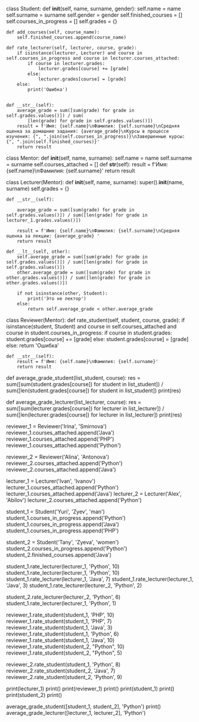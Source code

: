 class Student:
    def __init__(self, name, surname, gender):
        self.name = name
        self.surname = surname
        self.gender = gender
        self.finished_courses = []
        self.courses_in_progress = []
        self.grades = {}

    def add_courses(self, course_name):
        self.finished_courses.append(course_name)

    def rate_lecturer(self, lecturer, course, grade):
        if isinstance(lecturer, Lecturer) and course in self.courses_in_progress and course in lecturer.courses_attached:
            if course in lecturer.grades:
                lecturer.grades[course] += [grade]
            else:
                lecturer.grades[course] = [grade]
        else:
            print('Ошибка')


    def __str__(self):
        average_grade = sum([sum(grade) for grade in self.grades.values()]) / sum(
            [len(grade) for grade in self.grades.values()])
        result = f'Имя: {self.name}\nФамилия: {self.surname}\nСредняя оценка за домашние задания: {average_grade}\nКурсы в процессе изучения: {", ".join(self.courses_in_progress)}\nЗавершенные курсы: {", ".join(self.finished_courses)}'
        return result





class Mentor:
    def __init__(self, name, surname):
        self.name = name
        self.surname = surname
        self.courses_attached = []
    def __str__(self):
        result = f'Имя: {self.name}\nФамилия: {self.surname}'
        return result

class Lecturer(Mentor):
    def __init__(self, name, surname):
        super().__init__(name, surname)
        self.grades = {}


    def __str__(self):

        average_grade = sum([sum(grade) for grade in self.grades.values()]) / sum([len(grade) for grade in lecturer_1.grades.values()])

        result = f'Имя: {self.name}\nФамилия: {self.surname}\nСредняя оценка за лекции: {average_grade} '
        return result

    def __lt__(self, other):
        self.average_grade = sum([sum(grade) for grade in self.grades.values()]) / sum([len(grade) for grade in self.grades.values()])
        other.average_grade = sum([sum(grade) for grade in other.grades.values()]) / sum([len(grade) for grade in other.grades.values()])

        if not isinstance(other, Student):
            print('Это не лектор')
        else:
            return self.average_grade < other.average_grade





class Reviewer(Mentor):
    def rate_student(self, student, course, grade):
        if isinstance(student, Student) and course in self.courses_attached and course in student.courses_in_progress:
            if course in student.grades:
                student.grades[course] += [grade]
            else:
                student.grades[course] = [grade]
        else:
            return 'Ошибка'

    def __str__(self):
        result = f'Имя: {self.name}\nФамилия: {self.surname}'
        return result

def average_grade_student(list_student, course):
   res = sum([sum(student.grades[course]) for student in list_student]) / sum([len(student.grades[course]) for student in list_student])
   print(res)

def average_grade_lecturer(list_lecturer, course):
   res = sum([sum(lecturer.grades[course]) for lecturer in list_lecturer]) / sum([len(lecturer.grades[course]) for lecturer in list_lecturer])
   print(res)




reviewer_1 = Reviewer('Irina', 'Smirnova')
reviewer_1.courses_attached.append('Java')
reviewer_1.courses_attached.append('PHP')
reviewer_1.courses_attached.append('Python')

reviewer_2 = Reviewer('Alina', 'Antonova')
reviewer_2.courses_attached.append('Python')
reviewer_2.courses_attached.append('Java')

lecturer_1 = Lecturer('Ivan', 'Ivanov')
lecturer_1.courses_attached.append('Python')
lecturer_1.courses_attached.append('Java')
lecturer_2 = Lecturer('Alex', 'Abilov')
lecturer_2.courses_attached.append('Python')

student_1 = Student('Yuri', 'Zyev', 'man')
student_1.courses_in_progress.append('Python')
student_1.courses_in_progress.append('Java')
student_1.courses_in_progress.append('PHP')

student_2 = Student('Tany', 'Zyeva', 'women')
student_2.courses_in_progress.append('Python')
student_2.finished_courses.append('Java')

student_1.rate_lecturer(lecturer_1, 'Python', 10)
student_1.rate_lecturer(lecturer_1, 'Python', 10)
student_1.rate_lecturer(lecturer_1, 'Java', 7)
student_1.rate_lecturer(lecturer_1, 'Java', 3)
student_1.rate_lecturer(lecturer_2, 'Python', 2)


student_2.rate_lecturer(lecturer_2, 'Python', 6)
student_1.rate_lecturer(lecturer_1, 'Python', 1)

reviewer_1.rate_student(student_1, 'PHP', 10)
reviewer_1.rate_student(student_1, 'PHP', 7)
reviewer_1.rate_student(student_1, 'Java', 3)
reviewer_1.rate_student(student_1, 'Python', 6)
reviewer_1.rate_student(student_1, 'Java', 10)
reviewer_1.rate_student(student_2, "Python", 10)
reviewer_1.rate_student(student_2, "Python", 5)

reviewer_2.rate_student(student_1, 'Python', 8)
reviewer_2.rate_student(student_2, 'Java', 7)
reviewer_2.rate_student(student_2, 'Python', 9)


print(lecturer_1)
print()
print(reviewer_1)
print()
print(student_1)
print()
print(student_2)
print()

average_grade_student([student_1, student_2], 'Python')
print()
average_grade_lecturer([lecturer_1, lecturer_2], 'Python')